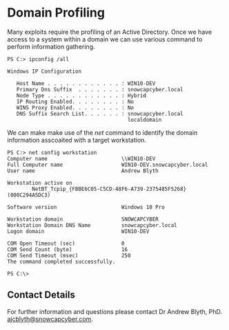 # Domain Profiling

Many exploits require the profiling of an Active Directory. Once we have access to a system within a domain we can use various command to perform information gathering.

```msdos
PS C:> ipconfig /all

Windows IP Configuration

   Host Name . . . . . . . . . . . . : WIN10-DEV
   Primary Dns Suffix  . . . . . . . : snowcapcyber.local
   Node Type . . . . . . . . . . . . : Hybrid
   IP Routing Enabled. . . . . . . . : No
   WINS Proxy Enabled. . . . . . . . : No
   DNS Suffix Search List. . . . . . : snowcapcyber.local
                                       localdomain
```

We can make make use of the $net$ command to identify the domain information asscoaited with a target workstation. 

```msdos
PS C:> net config workstation
Computer name                        \\WIN10-DEV
Full Computer name                   WIN10-DEV.snowcapcyber.local
User name                            Andrew Blyth

Workstation active on
        NetBT_Tcpip_{FBBE6C05-C5CD-48F6-A739-2375485F5268} (000C294A5DC3)

Software version                     Windows 10 Pro

Workstation domain                   SNOWCAPCYBER
Workstation Domain DNS Name          snowcapcyber.local
Logon domain                         WIN10-DEV

COM Open Timeout (sec)               0
COM Send Count (byte)                16
COM Send Timeout (msec)              250
The command completed successfully.

PS C:\>
```

## Contact Details
For further information and questions please contact Dr Andrew Blyth, PhD. <ajcblyth@snowcapcyber.com>.
